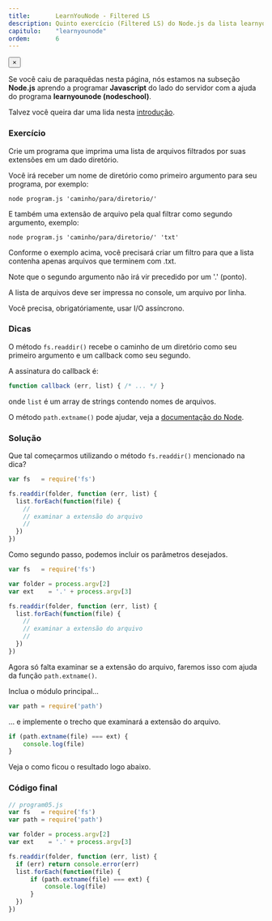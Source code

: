 ```yaml
---
title:       LearnYouNode - Filtered LS
description: Quinto exercício (Filtered LS) do Node.js da lista learnyounode da Nodeschool
capitulo:    "learnyounode"
ordem:       6
---
```


<div class="alert alert-warning alert-dismissible" role="alert">
  <button type="button" class="close" data-dismiss="alert" aria-label="Close"><span aria-hidden="true">&times;</span></button>
    <p>
        Se você caiu de paraquêdas nesta página, nós estamos na subseção <strong>Node.js</strong> aprendo a programar
        <strong>Javascript</strong> do lado do servidor com a ajuda do programa <strong>learnyounode (nodeschool)</strong>.
    </p>
    <p>Talvez você queira dar uma lida nesta <a href="/node.js/introducao-ao-learnyounode/">introdução</a>.</p>
</div>


### Exercício

Crie um programa que imprima uma lista de arquivos filtrados por suas extensões em um dado diretório.

Você irá receber um nome de diretório como primeiro argumento para seu programa, por exemplo:

    node program.js 'caminho/para/diretorio/'

E também uma extensão de arquivo pela qual filtrar como segundo argumento, exemplo:

    node program.js 'caminho/para/diretorio/' 'txt'

Conforme o exemplo acima, você precisará criar um filtro para que a lista contenha apenas arquivos que terminem com .txt.

Note que o segundo argumento não irá vir precedido por um '.' (ponto).

A lista de arquivos deve ser impressa no console, um arquivo por linha.

Você precisa, obrigatóriamente, usar I/O assíncrono.


### Dicas

O método `fs.readdir()` recebe o caminho de um diretório como seu primeiro argumento e um callback como seu segundo.

A assinatura do callback é:

```javascript
function callback (err, list) { /* ... */ }
```

onde `list` é um array de strings contendo nomes de arquivos.

O método `path.extname()` pode ajudar, veja a
[documentação do Node](https://nodejs.org/api/path.html#path_path_extname_path).


### Solução

Que tal começarmos utilizando o método `fs.readdir()` mencionado na dica?

```javascript
var fs   = require('fs')

fs.readdir(folder, function (err, list) {
  list.forEach(function(file) {
    //
    // examinar a extensão do arquivo
    //
  })
})
```

Como segundo passo, podemos incluir os parâmetros desejados.


```javascript
var fs   = require('fs')

var folder = process.argv[2]
var ext    = '.' + process.argv[3]

fs.readdir(folder, function (err, list) {
  list.forEach(function(file) {
    //
    // examinar a extensão do arquivo
    //
  })
})
```

Agora só falta examinar se a extensão do arquivo, faremos isso com ajuda da função `path.extname()`.

Inclua o módulo principal...

```javascript
var path = require('path')
```

... e implemente o trecho que examinará a extensão do arquivo.

```javascript
if (path.extname(file) === ext) {
    console.log(file)
}
```

Veja o como ficou o resultado logo abaixo.


### Código final

```javascript
// program05.js
var fs   = require('fs')
var path = require('path')

var folder = process.argv[2]
var ext    = '.' + process.argv[3]

fs.readdir(folder, function (err, list) {
  if (err) return console.error(err)
  list.forEach(function(file) {
      if (path.extname(file) === ext) {
          console.log(file)
      }
  })
})
```